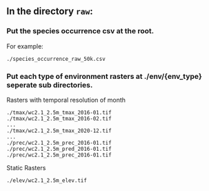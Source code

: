 ## In the directory `raw`:

### Put the species occurrence csv at the root.
For example:
```
./species_occurrence_raw_50k.csv
```

### Put each type of environment rasters at ./env/{env_type} seperate sub directories.

Rasters with temporal resolution of month
```
./tmax/wc2.1_2.5m_tmax_2016-01.tif
./tmax/wc2.1_2.5m_tmax_2016-02.tif
...
./tmax/wc2.1_2.5m_tmax_2020-12.tif
...
./prec/wc2.1_2.5m_prec_2016-01.tif
./prec/wc2.1_2.5m_pred_2016-01.tif
./prec/wc2.1_2.5m_prec_2016-01.tif
```
Static Rasters
```
./elev/wc2.1_2.5m_elev.tif
```